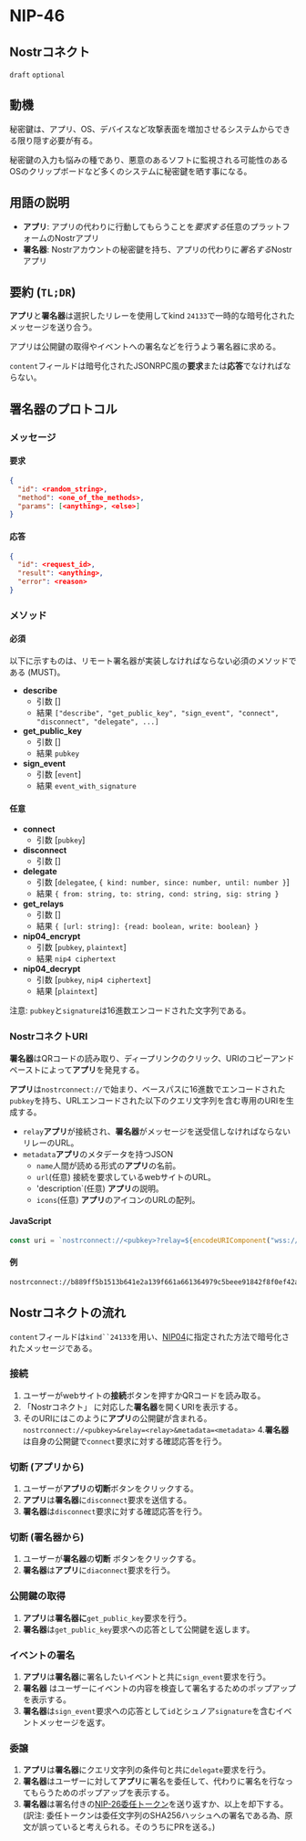 NIP-46
======

Nostrコネクト
------------------------

`draft` `optional`

## 動機

秘密鍵は、アプリ、OS、デバイスなど攻撃表面を増加させるシステムからできる限り隠す必要が有る。

秘密鍵の入力も悩みの種であり、悪意のあるソフトに監視される可能性のあるOSのクリップボードなど多くのシステムに秘密鍵を晒す事になる。


## 用語の説明

* **アプリ**: アプリの代わりに行動してもらうことを*要求する*任意のプラットフォームのNostrアプリ
* **署名器**: Nostrアカウントの秘密鍵を持ち、アプリの代わりに*署名する*Nostrアプリ


## 要約 (`TL;DR`)

 
**アプリ**と**署名器**は選択したリレーを使用してkind `24133`で一時的な暗号化されたメッセージを送り合う。

アプリは公開鍵の取得やイベントへの署名などを行うよう署名器に求める。

`content`フィールドは暗号化されたJSONRPC風の**要求**または**応答**でなければならない。

## 署名器のプロトコル

### メッセージ

#### 要求

```json
{
  "id": <random_string>,
  "method": <one_of_the_methods>,
  "params": [<anything>, <else>]
}
```

#### 応答

```json
{
  "id": <request_id>,
  "result": <anything>,
  "error": <reason>
}
```

### メソッド


#### 必須

以下に示すものは、リモート署名器が実装しなければならない必須のメソッドである (MUST)。

- **describe**
  - 引数 []
  - 結果 `["describe", "get_public_key", "sign_event", "connect", "disconnect", "delegate", ...]`  
- **get_public_key**
  - 引数 []
  - 結果 `pubkey` 
- **sign_event**
  - 引数 [`event`]
  - 結果 `event_with_signature` 

#### 任意


- **connect**
  - 引数 [`pubkey`]
- **disconnect**
  - 引数 []
- **delegate** 
  - 引数 [`delegatee`, `{ kind: number, since: number, until: number }`]
  - 結果 `{ from: string, to: string, cond: string, sig: string }`
- **get_relays**
  - 引数 []
  - 結果 `{ [url: string]: {read: boolean, write: boolean} }` 
- **nip04_encrypt**
  - 引数 [`pubkey`, `plaintext`]
  - 結果 `nip4 ciphertext`
- **nip04_decrypt**
  - 引数 [`pubkey`, `nip4 ciphertext`]
  - 結果 [`plaintext`]


注意: `pubkey`と`signature`は16進数エンコードされた文字列である。


### NostrコネクトURI

**署名器**はQRコードの読み取り、ディープリンクのクリック、URIのコピーアンドペーストによって**アプリ**を発見する。

**アプリ**は`nostrconnect://`で始まり、ベースパスに16進数でエンコードされた`pubkey`を持ち、URLエンコードされた以下のクエリ文字列を含む専用のURIを生成する。

- `relay`**アプリ**が接続され、**署名器**がメッセージを送受信しなければならないリレーのURL。
- `metadata`**アプリ**のメタデータを持つJSON
    - `name`人間が読める形式の**アプリ**の名前。
    - `url`(任意) 接続を要求しているwebサイトのURL。
    - 'description`(任意) **アプリ**の説明。
    - `icons`(任意) **アプリ**のアイコンのURLの配列。

#### JavaScript

```js
const uri = `nostrconnect://<pubkey>?relay=${encodeURIComponent("wss://relay.damus.io")}&metadata=${encodeURIComponent(JSON.stringify({"name": "Example"}))}`
```

#### 例
```sh
nostrconnect://b889ff5b1513b641e2a139f661a661364979c5beee91842f8f0ef42ab558e9d4?relay=wss%3A%2F%2Frelay.damus.io&metadata=%7B%22name%22%3A%22Example%22%7D
```



## Nostrコネクトの流れ

`content`フィールドは`kind``24133`を用い、[NIP04](https://github.com/nostr-protocol/nips/blob/master/04.md)に指定された方法で暗号化されたメッセージである。

### 接続

1. ユーザーがwebサイトの**接続**ボタンを押すかQRコードを読み取る。
2. 「Nostrコネクト」  に対応した**署名器**を開くURIを表示する。
3. そのURIにはこのように**アプリ**の公開鍵が含まれる。 `nostrconnect://<pubkey>&relay=<relay>&metadata=<metadata>`
4.**署名器**は自身の公開鍵で`connect`要求に対する確認応答を行う。

### 切断 (アプリから)

1. ユーザーが**アプリ**の**切断**ボタンをクリックする。
2. **アプリ**は**署名器**に`disconnect`要求を送信する。
3. **署名器**は`disconnect`要求に対する確認応答を行う。

### 切断 (署名器から)

1. ユーザーが**署名器**の**切断** ボタンをクリックする。
2. **署名器**は**アプリ**に`diaconnect`要求を行う。


### 公開鍵の取得

1. **アプリ**は**署名器に**`get_public_key`要求を行う。
3. **署名器**は`get_public_key`要求への応答として公開鍵を返します。

### イベントの署名

1. **アプリ**は**署名器**に署名したいイベントと共に`sign_event`要求を行う。
2. **署名器** はユーザーにイベントの内容を検査して署名するためのポップアップを表示する。
3. **署名器**は`sign_event`要求への応答として`id`とシュノア`signature`を含むイベントメッセージを返す。

### 委譲

1. **アプリ**は**署名器**にクエリ文字列の条件句と共に`delegate`要求を行う。
2. **署名器**はユーザーに対して**アプリ**に署名を委任して、代わりに署名を行なってもらうためのポップアップを表示する。
3. **署名器**は署名付きの[NIP-26委任トークン](https://github.com/nostr-jp/nips-ja/blob/main/26.md)を送り返すか、以上を却下する。 (訳注: 委任トークンは委任文字列のSHA256ハッシュへの署名である為、原文が誤っていると考えられる。そのうちにPRを送る。)


